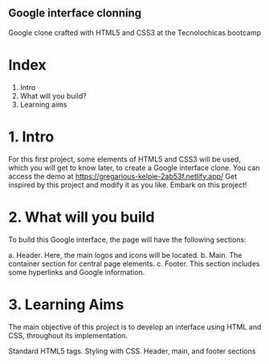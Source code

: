## Google interface clonning

Google clone crafted with HTML5 and CSS3 at the Tecnolochicas bootcamp

# Index
1. Intro
2. What will you build?
3. Learning aims

# 1. Intro
For this first project, some elements of HTML5 and CSS3 will be used, which you will get to know later, to create a Google interface clone.
You can access the demo at https://gregarious-kelpie-2ab53f.netlify.app/
Get inspired by this project and modify it as you like.
Embark on this project!

# 2. What will you build

To build this Google interface, the page will have the following sections:

a. Header. Here, the main logos and icons will be located.
b. Main. The container section for central page elements.
c. Footer. This section includes some hyperlinks and Google information.
   
# 3. Learning Aims
The main objective of this project is to develop an interface using HTML and CSS, throughout its implementation.

Standard HTML5 tags.
Styling with CSS.
Header, main, and footer sections


